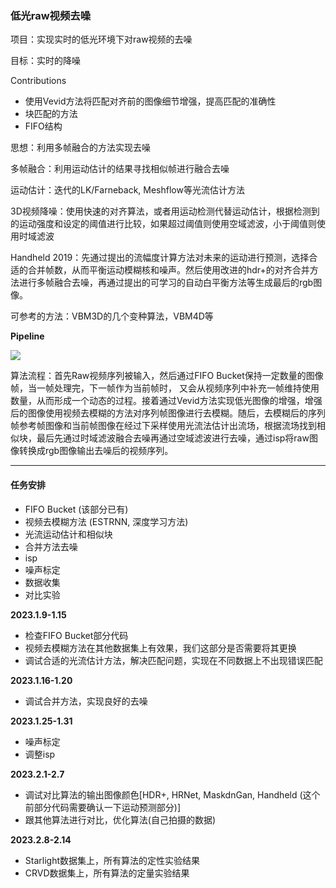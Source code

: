 ### 低光raw视频去噪

项目：实现实时的低光环境下对raw视频的去噪

目标：实时的降噪

Contributions
+ 使用Vevid方法将匹配对齐前的图像细节增强，提高匹配的准确性
+ 块匹配的方法
+ FIFO结构

思想：利用多帧融合的方法实现去噪

多帧融合：利用运动估计的结果寻找相似帧进行融合去噪

运动估计：迭代的LK/Farneback, Meshflow等光流估计方法

3D视频降噪：使用快速的对齐算法，或者用运动检测代替运动估计，根据检测到的运动强度和设定的阈值进行比较，如果超过阈值则使用空域滤波，小于阈值则使用时域滤波

Handheld 2019：先通过提出的流幅度计算方法对未来的运动进行预测，选择合适的合并帧数，从而平衡运动模糊核和噪声。然后使用改进的hdr+的对齐合并方法进行多帧融合去噪，再通过提出的可学习的自动白平衡方法等生成最后的rgb图像。

可参考的方法：VBM3D的几个变种算法，VBM4D等

**Pipeline**

![](../../Docs/Images/0109_Pipeline.png)

算法流程：首先Raw视频序列被输入，然后通过FIFO Bucket保持一定数量的图像帧，当一帧处理完，下一帧作为当前帧时， 又会从视频序列中补充一帧维持使用数量，从而形成一个动态的过程。接着通过Vevid方法实现低光图像的增强，增强后的图像使用视频去模糊的方法对序列帧图像进行去模糊。随后，去模糊后的序列帧参考帧图像和当前帧图像在经过下采样使用光流法估计出流场，根据流场找到相似块，最后先通过时域滤波融合去噪再通过空域滤波进行去噪，通过isp将raw图像转换成rgb图像输出去噪后的视频序列。

---

#### 任务安排

+ FIFO Bucket (该部分已有)
+ 视频去模糊方法 (ESTRNN, 深度学习方法)
+ 光流运动估计和相似块
+ 合并方法去噪
+ isp
+ 噪声标定
+ 数据收集
+ 对比实验

**2023.1.9-1.15**

+ 检查FIFO Bucket部分代码
+ 视频去模糊方法在其他数据集上有效果，我们这部分是否需要将其更换
+ 调试合适的光流估计方法，解决匹配问题，实现在不同数据上不出现错误匹配

**2023.1.16-1.20**

+ 调试合并方法，实现良好的去噪

**2023.1.25-1.31**

+ 噪声标定
+ 调整isp

**2023.2.1-2.7**

+ 调试对比算法的输出图像颜色[HDR+, HRNet, MaskdnGan, Handheld (这个前部分代码需要确认一下运动预测部分)]
+ 跟其他算法进行对比，优化算法(自己拍摄的数据)

**2023.2.8-2.14**

+ Starlight数据集上，所有算法的定性实验结果
+ CRVD数据集上，所有算法的定量实验结果
